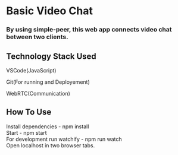 # Basic Video Chat

### By using simple-peer, this web app connects video chat between two clients.

## Technology Stack Used
VSCode(JavaScript) 

Git(For running and Deployement) 

WebRTC(Communication) 

## How To Use
Install dependencies - npm install  
Start - npm start  
For development run watchify - npm run watch  
Open localhost in two browser tabs.
